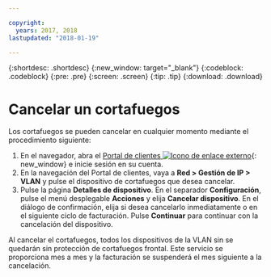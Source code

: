 ```yaml
---

copyright:
  years: 2017, 2018
lastupdated: "2018-01-19"

---
```


{:shortdesc: .shortdesc}
{:new_window: target="_blank"}
{:codeblock: .codeblock}
{:pre: .pre}
{:screen: .screen}
{:tip: .tip}
{:download: .download}

# Cancelar un cortafuegos

Los cortafuegos se pueden cancelar en cualquier momento mediante el procedimiento siguiente:

1. En el navegador, abra el  [Portal de clientes ![Icono de enlace externo](../../icons/launch-glyph.svg "Icono de enlace externo")](https://control.softlayer.com/){: new_window} e inicie sesión en su cuenta.
2. En la navegación del Portal de clientes, vaya a **Red > Gestión de IP > VLAN** y pulse el dispositivo de cortafuegos que desea cancelar.
3. Pulse la página **Detalles de dispositivo**. En el separador **Configuración**, pulse el menú desplegable **Acciones** y elija **Cancelar dispositivo**. En el diálogo de confirmación, elija si desea cancelarlo inmediatamente o en el siguiente ciclo de facturación. Pulse **Continuar** para continuar con la cancelación del dispositivo.

Al cancelar el cortafuegos, todos los dispositivos de la VLAN sin se quedarán sin protección de cortafuegos frontal. Este servicio se proporciona mes a mes y la facturación se suspenderá el mes siguiente a la cancelación.
